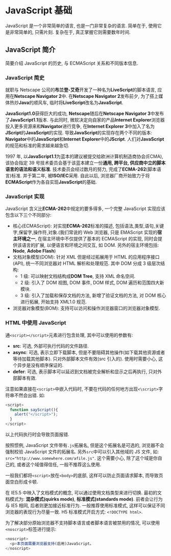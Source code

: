 # JavaScript 基础

JavaScript 是一个非常简单的语言, 也是一门非常复杂的语言. 简单在于, 使用它是非常简单的, 只需片刻. 复杂在于, 真正掌握它则需要数年时间.

## JavaScript 简介

简要介绍 JavaScript 的历史, 与 ECMAScript 关系和不同版本信息.

### JavaScript 简史

就职与 Netscape 公司的**布兰登-艾奇**开发了一种名为**LiveScript**的脚本语言, 应用在**Netscape Navigator 2**中. 在**Netscape Navigator 2**发布前夕, 为了搭上媒体热炒**Java**的顺风车, 临时将**LiveScript**改名为**JavaScript**.

**JavaScript1.0**获得巨大的成功, **Netscape**随后在**Netscape Navigator 3**中发布了**JavaScript1.1**版本. 与此同时, 微软决定向自家的产品**Internet Explorer**浏览器投入更多资源来和**Navigator**进行竞争, 在**Internet Explorer 3**中加入了名为**JScript**的**JavaScript**的实现. 导致**JavaScript**的实现存在两个不同的版本: **Navigator**中的**JavaScript**和**Internet Explorer**中的**JScript**. 人们对**JavaScript**的规范和标准的需求越来越急切.

1997 年, 以**JavaScript1.1**为蓝本的建议被提交给欧洲计算机制造商协会(ECMA), 该协会指定 39 号技术委员会基于该蓝本建立一份**通用, 跨平台, 供应商中立的脚本语言的语法和语义标准**. 技术委员会经过数月的努力, 完成了**ECMA-262**(脚本语言)标准. 并于第二年, 被**ISO/IEC**采用. 自此以后, 浏览器厂商开始致力于将**ECMAScript**作为各自实现**JavaScript**的基础.

### JavaScript 实现

JavaScript 含义比**ECMA-262**中规定的要多得多, 一个完整 JavaScript 实现应该包含以下三个不同部分:

- 核心(ECMAScript): 对实现**ECMA-262**标准的描述, 包括语法,类型,语句,关键字,保留字,操作符,对象.(我们常说的 Web 浏览器, 只是 EMAScript 实现的**宿主环境之一**, 在宿主环境中不仅提供了基本的 ECMAScript 的实现, 同时会提供该语言的扩展, 以便语言和环境之间交互, 如 DOM. 另外的宿主环境包括: **Node**, **Adobe Flash**)
- 文档对象模型(DOM): 针对 XML 但是经过拓展用于 HTML 的应用程序接口(API), 统一不同浏览器对 HTML 解析和处理规范. 其中 DOM 分成 3 级层次结构:
  - 1 级: 可以映射文档结构成**DOM Tree**, 支持 XML 命名空间.
  - 2 级: 引入了 DOM 视图, DOM 事件, DOM 样式, DOM 遍历和范围四大新模块.
  - 3 级: 引入了加载和保存文档的方法, 新增了验证文档的方法, 对 DOM 核心进行拓展, 开始支持 XML1.0 规范.
- 浏览器对象模型(BOM): 支持可以访问和操作浏览器窗口的浏览器对象模型.

### HTML 中使用 JavaScript

通`<script></script>`元素进行包含处理, 其中可以使用的参数有:

- **src**: 可选, 外部可执行代码的文件路径.
- **async**: 可选, 表示立即下载脚本, 但是不要阻碍其他操作(如下载其他资源或者等待加载其他脚本). 只对外部脚本文件有效(src 引入的). 使用时需要小心, 这个异步是没有顺序保证的.
- **defer**: 可选, 表示脚本可以延迟到文档被完全解析和显示之后再执行, 只对外部脚本有效.

注意如果直接在`<script>`中嵌入代码时, 不要在代码的任何地方出现`<\script>`字符串不然会出错. 如:

```javascript
<script>
  function sayScript(){
    alert("</script>");
  }
</script>
```

以上代码执行时会导致页面报错.

按照惯例, JavaScript 文件带有`.js`拓展名, 但是这个拓展名是可选的, 浏览器不会强制校验 JavaScript 文件的拓展名. 另外`src`中可以引入其他域的 JS 文件, 如: `src="http://www.somewhere.com/afile.js"`. 这个需要小心, 除了这个域是你自己的, 或者这个域值得信任, 一般不推荐这么使用.

一般我们都将`<script>`放在`<body>`的底部, 这样可以防止页面请求脚本, 而导致页面空白形成卡顿.

在 IE5.5 中映入了文档模式的概念, 可以通过使用文档类型来进行切换. 最初的文档模式为: **混杂模式(quirks mode)**, **标准模式(standards mode)**. 前者会让行为与 IE5 相同, 后者则更加接近标准行为. 一般推荐使用标准模式, 这样可以保证不同浏览器的表现行为尽量一致. H5 标准模式开启方式: `<!DOCTYPE html>`.

为了解决部分原始浏览器不支持脚本语言或者脚本语言被禁用的情况, 可以使用`<noscript>`标签进行提示:

```javascript
<noscript>
  <p>本页面需要浏览器支持(启用)JavaScript。
</noscript>
```
